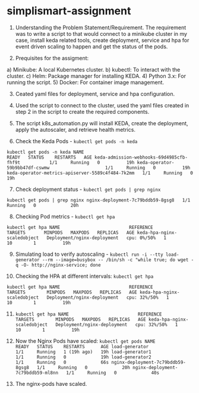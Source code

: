 # simplismart-assignment

1. Understanding the Problem Statement/Requirement. The requirement was to write a script to that would connect to a minikube cluster in my case, install keda related tools, create deployment, service and hpa for event driven scaling to happen and get the status of the pods.

2. Prequisites for the assigment:

a) Minikube: A local Kubernetes cluster.
b) kubectl: To interact with the cluster.
c) Helm: Package manager for installing KEDA.
4) Python 3.x: For running the script.
5) Docker: For container image management. 

3. Ceated yaml files for deployment, service and hpa configuration.

4. Used the script to connect to the cluster, used the yaml files created in step 2 in the script to create the required components.

5. The script k8s_automation.py will install KEDA, create the deployment, apply the autoscaler, and retrieve health metrics.

6. Check the Keda Pods - `kubectl get pods -n keda`

`kubectl get pods -n keda
NAME                                               READY   STATUS    RESTARTS   AGE
keda-admission-webhooks-69d4985cfb-fhf9t           1/1     Running   0          19h
keda-operator-59b9bb47df-cswmw                     1/1     Running   0          19h
keda-operator-metrics-apiserver-5589c4f484-7k2mm   1/1     Running   0          19h`

7. Check deployment status - `kubectl get pods | grep nginx`

`kubectl get pods | grep nginx
nginx-deployment-7c79bddb59-8gsg8   1/1     Running   0             20h`

8. Checking Pod metrics - `kubectl get hpa`

`kubectl get hpa
NAME                          REFERENCE                     TARGETS       MINPODS   MAXPODS   REPLICAS   AGE
keda-hpa-nginx-scaledobject   Deployment/nginx-deployment   cpu: 0%/50%   1         10        1          19h`

9. Simulating load to verify autoscaling - `kubectl run -i --tty load-generator --rm --image=busybox -- /bin/sh -c "while true; do wget -q -O- http://nginx-service; done`

10. Checking the HPA at different intervals: `kubectl get hpa`

`kubectl get hpa
NAME                          REFERENCE                     TARGETS        MINPODS   MAXPODS   REPLICAS   AGE
keda-hpa-nginx-scaledobject   Deployment/nginx-deployment   cpu: 32%/50%   1         10        1          19h`

11. `kubectl get hpa
NAME                          REFERENCE                     TARGETS        MINPODS   MAXPODS   REPLICAS   AGE
keda-hpa-nginx-scaledobject   Deployment/nginx-deployment   cpu: 32%/50%   1         10        1          19h`

12. Now the Nginx Pods have scaled: 
`kubectl get pods
NAME                                READY   STATUS    RESTARTS      AGE
load-generator                      1/1     Running   1 (19h ago)   19h
load-generator1                     1/1     Running   0             19h
load-generator2                     1/1     Running   0             66s
nginx-deployment-7c79bddb59-8gsg8   1/1     Running   0             20h
nginx-deployment-7c79bddb59-ml8nn   1/1     Running   0             40s`

13. The nginx-pods have scaled.
